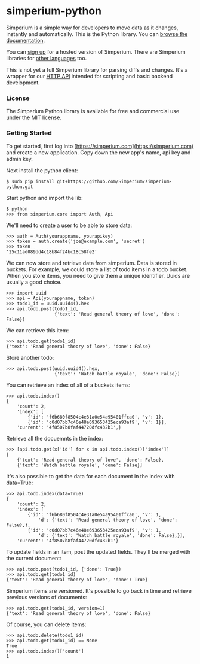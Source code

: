 simperium-python
==============
Simperium is a simple way for developers to move data as it changes, instantly and automatically. This is the Python library. You can [browse the documentation](http://simperium.com/docs/python/).

You can [sign up](http://simperium.com) for a hosted version of Simperium. There are Simperium libraries for [other languages](https://simperium.com/overview/) too.

This is not yet a full Simperium library for parsing diffs and changes. It's a wrapper for our [HTTP API](https://simperium.com/docs/http/) intended for scripting and basic backend development.

### License
The Simperium Python library is available for free and commercial use under the MIT license.

### Getting Started
To get started, first log into [https://simperium.com](https://simperium.com) and
create a new application.  Copy down the new app's name, api key and admin key.

Next install the python client:

    $ sudo pip install git+https://github.com/Simperium/simperium-python.git

Start python and import the lib:

    $ python
    >>> from simperium.core import Auth, Api

We'll need to create a user to be able to store data:

    >>> auth = Auth(yourappname, yourapikey)
    >>> token = auth.create('joe@example.com', 'secret')
    >>> token
    '25c11ad089dd4c18b84f24bc18c58fe2'

We can now store and retrieve data from simperium.  Data is stored in buckets.
For example, we could store a list of todo items in a todo bucket.  When you
store items, you need to give them a unique identifier.  Uuids are usually a
good choice.

    >>> import uuid
    >>> api = Api(yourappname, token)
    >>> todo1_id = uuid.uuid4().hex
    >>> api.todo.post(todo1_id,
                      {'text': 'Read general theory of love', 'done': False})

We can retrieve this item:

    >>> api.todo.get(todo1_id)
    {'text': 'Read general theory of love', 'done': False}

Store another todo:

    >>> api.todo.post(uuid.uuid4().hex,
                      {'text': 'Watch battle royale', 'done': False})

You can retrieve an index of all of a buckets items:

    >>> api.todo.index()
    {
        'count': 2,
        'index': [
            {'id': 'f6b680f8504c4e31a0e54a95401ffca0', 'v': 1},
            {'id': 'c0d07bb7c46e48e693653425eca93af9', 'v': 1}],
        'current': '4f8507b8faf44720dfc432b1',}

Retrieve all the docuemnts in the index:

    >>> [api.todo.get(x['id'] for x in api.todo.index()['index']]
    [
        {'text': 'Read general theory of love', 'done': False},
        {'text': 'Watch battle royale', 'done': False}]

It's also possible to get the data for each document in the index with data=True:

    >>> api.todo.index(data=True)
    {
        'count': 2,
        'index': [
            {'id': 'f6b680f8504c4e31a0e54a95401ffca0', 'v': 1,
                'd': {'text': 'Read general theory of love', 'done': False},},
            {'id': 'c0d07bb7c46e48e693653425eca93af9', 'v': 1,
                'd': {'text': 'Watch battle royale', 'done': False},}],
        'current': '4f8507b8faf44720dfc432b1'}

To update fields in an item, post the updated fields.  They'll be merged
with the current document:

    >>> api.todo.post(todo1_id, {'done': True})
    >>> api.todo.get(todo1_id)
    {'text': 'Read general theory of love', 'done': True}

Simperium items are versioned.  It's possible to go back in time and retrieve
previous versions of documents:

    >>> api.todo.get(todo1_id, version=1)
    {'text': 'Read general theory of love', 'done': False}

Of course, you can delete items:

    >>> api.todo.delete(todo1_id)
    >>> api.todo.get(todo1_id) == None
    True
    >>> api.todo.index()['count']
    1
